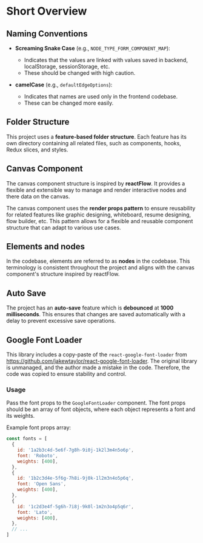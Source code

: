 # Short Overview

## Naming Conventions

- **Screaming Snake Case** (e.g., `NODE_TYPE_FORM_COMPONENT_MAP`):

  - Indicates that the values are linked with values saved in backend, localStorage, sessionStorage, etc.
  - These should be changed with high caution.

- **camelCase** (e.g., `defaultEdgeOptions`):
  - Indicates that names are used only in the frontend codebase.
  - These can be changed more easily.

## Folder Structure

This project uses a **feature-based folder structure**. Each feature has its own directory containing all related files, such as components, hooks, Redux slices, and styles.

## Canvas Component

The canvas component structure is inspired by **reactFlow**. It provides a flexible and extensible way to manage and render interactive nodes and there data on the canvas.

The canvas component uses the **render props pattern** to ensure reusability for related features like graphic designing, whiteboard, resume designing, flow builder, etc. This pattern allows for a flexible and reusable component structure that can adapt to various use cases.

## Elements and nodes

In the codebase, elements are referred to as **nodes** in the codebase. This terminology is consistent throughout the project and aligns with the canvas component's structure inspired by reactFlow.

## Auto Save

The project has an **auto-save** feature which is **debounced** at **1000 milliseconds**. This ensures that changes are saved automatically with a delay to prevent excessive save operations.

## Google Font Loader

This library includes a copy-paste of the `react-google-font-loader` from https://github.com/jakewtaylor/react-google-font-loader. The original library is unmanaged, and the author made a mistake in the code. Therefore, the code was copied to ensure stability and control.

### Usage

Pass the font props to the `GoogleFontLoader` component. The font props should be an array of font objects, where each object represents a font and its weights.

Example font props array:

```javascript
const fonts = [
  {
    id: '1a2b3c4d-5e6f-7g8h-9i0j-1k2l3m4n5o6p',
    font: 'Roboto',
    weights: [400],
  },
  {
    id: '1b2c3d4e-5f6g-7h8i-9j0k-1l2m3n4o5p6q',
    font: 'Open Sans',
    weights: [400],
  },
  {
    id: '1c2d3e4f-5g6h-7i8j-9k0l-1m2n3o4p5q6r',
    font: 'Lato',
    weights: [400],
  },
  // ...
]
```
